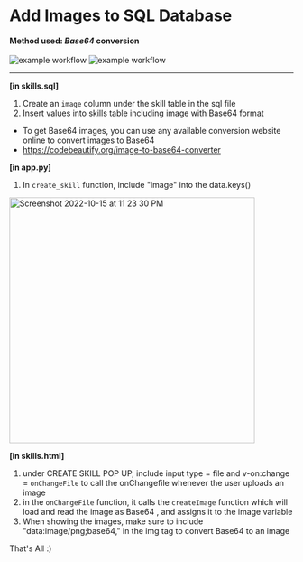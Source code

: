 # Add Images to SQL Database
**Method used: <em>Base64</em> conversion**
<br>
<br>
![example workflow](https://img.shields.io/badge/Build%20In-CSS%2C%20HTML%2C%20Vue.js-blue)
![example workflow](https://img.shields.io/badge/Build%20with-Flask-brightgreen)
__________________________________________________

**[in skills.sql]**
1. Create an `image` column under the skill table in the sql file 
2. Insert values into skills table including image with Base64 format
- To get Base64 images, you can use any available conversion website online to convert images to Base64
- https://codebeautify.org/image-to-base64-converter

**[in app.py]**
1. In `create_skill` function, include "image" into the data.keys()
<img width="435" alt="Screenshot 2022-10-15 at 11 23 30 PM" src="https://user-images.githubusercontent.com/85498185/195994463-01fc30dc-f27d-47ef-b101-0026f921154f.png">

**[in skills.html]**
1. under CREATE SKILL POP UP, include input type = file and v-on:change = `onChangeFile` to call the onChangefile whenever the user uploads an image
2. in the `onChangeFile` function, it calls the `createImage` function which will load and read the image as Base64 , and assigns it to the image variable
3. When showing the images, make sure to include "data:image/png;base64," in the img tag to convert Base64 to an image

That's All :)
